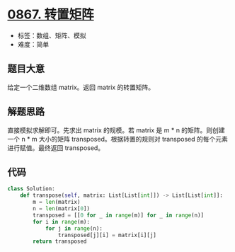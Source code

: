 # [0867. 转置矩阵](https://leetcode.cn/problems/transpose-matrix/)

- 标签：数组、矩阵、模拟
- 难度：简单

## 题目大意

给定一个二维数组 matrix。返回 matrix 的转置矩阵。

## 解题思路

直接模拟求解即可。先求出 matrix 的规模。若 matrix 是 m * n 的矩阵。则创建一个 n * m 大小的矩阵 transposed。根据转置的规则对 transposed 的每个元素进行赋值。最终返回 transposed。

## 代码

```python
class Solution:
    def transpose(self, matrix: List[List[int]]) -> List[List[int]]:
        m = len(matrix)
        n = len(matrix[0])
        transposed = [[0 for _ in range(m)] for _ in range(n)]
        for i in range(m):
            for j in range(n):
                transposed[j][i] = matrix[i][j]
        return transposed
```

